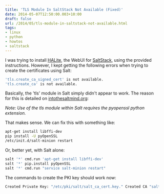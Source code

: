 ```yaml
---
title: 'TLS Module In SaltStack Not Available (Fixed)'
date: 2014-05-07T12:50:00.003+10:00
draft: false
url: /2014/05/tls-module-in-saltstack-not-available.html
tags: 
- linux
- python
- howtos
- saltstack
---
```


I was trying to install [HALite](https://github.com/saltstack/halite), the WebUI for [SaltStack](http://www.saltstack.com/), using the provided instructions. However, I kept getting the following errors when trying to create the certificates using Salt:  
```bash  
'tls.create_ca_signed_cert' is not available.  
'tls.create_ca' is not available.
```
Basically, the 'tls' module in Salt simply didn't appear to work. The reason for this is detailed on [intothesaltmind.org](http://intothesaltmine.org/install_and_configure_halite_alpha_on_arch_linux.html):  
  
_Note: Use of the tls module within Salt requires the pyopenssl python extension._  
  
That makes sense. We can fix this with something like:  
```bash  
apt-get install libffi-dev  
pip install -U pyOpenSSL  
/etc/init.d/salt-minion restart
```
Or, better yet, with Salt alone:  
  
```bash
salt '*' cmd.run 'apt-get install libffi-dev'  
salt '*' pip.install pyOpenSSL  
salt '*' cmd.run "service salt-minion restart"
```

The commands to create the PKI key should work now:  
  
```bash
Created Private Key: "/etc/pki/salt/salt_ca_cert.key." Created CA "salt": "/etc/pki/salt/salt_ca_cert.crt."  
```